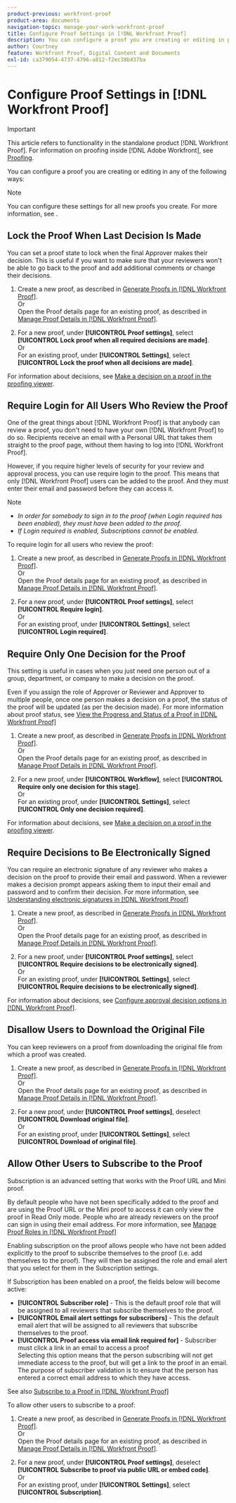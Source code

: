 ```yaml
---
product-previous: workfront-proof
product-area: documents
navigation-topic: manage-your-work-workfront-proof
title: Configure Proof Settings in [!DNL Workfront Proof]
description: You can configure a proof you are creating or editing in proofs.
author: Courtney
feature: Workfront Proof, Digital Content and Documents
exl-id: ca379054-4737-4796-a812-f2ec38b437ba
---
```

# Configure Proof Settings in [!DNL Workfront Proof]

>[!IMPORTANT]
>
>This article refers to functionality in the standalone product [!DNL Workfront Proof]. For information on proofing inside [!DNL Adobe Workfront], see [Proofing](../../../review-and-approve-work/proofing/proofing.md).

You can configure a proof you are creating or editing in any of the following ways:

>[!NOTE]
>
>You can configure these settings for all new proofs you create. For more information, see .

## Lock the Proof When Last Decision Is Made

You can set a proof state to lock when the final Approver makes their decision. This is useful if you want to make sure that your reviewers won't be able to go back to the proof and add additional comments or change their decisions.

1. Create a new proof, as described in [Generate Proofs in [!DNL Workfront Proof]](../../../workfront-proof/wp-work-proofsfiles/create-proofs-and-files/generate-proofs.md).\
   Or\
   Open the Proof details page for an existing proof, as described in [Manage Proof Details in [!DNL Workfront Proof]](../../../workfront-proof/wp-work-proofsfiles/manage-your-work/manage-proof-details.md).

1. For a new proof, under **[!UICONTROL Proof settings]**, select **[!UICONTROL Lock proof when all required decisions are made]**.\
   Or\
   For an existing proof, under **[!UICONTROL Settings]**, select **[!UICONTROL Lock the proof when all decisions are made]**.

For information about decisions, see [Make a decision on a proof in the proofing viewer](../../../review-and-approve-work/proofing/reviewing-proofs-within-workfront/make-a-decision-on-a-proof/make-decisions-on-proof.md).

## Require Login for All Users Who Review the Proof

One of the great things about [!DNL Workfront Proof] is that anybody can review a proof, you don't need to have your own [!DNL Workfront Proof] to do so. Recipients receive an email with a Personal URL that takes them straight to the proof page, without them having to log into [!DNL Workfront Proof].

However, if you require higher levels of security for your review and approval process, you can use require login to the proof. This means that only [!DNL Workfront Proof] users can be added to the proof. And they must enter their email and password before they can access it.

>[!NOTE]
>
>* *In order for somebody to sign in to the proof (when Login required has been enabled), they must have been added to the proof.*
>* *If Login required is enabled, Subscriptions cannot be enabled.*

To require login for all users who review the proof:

1. Create a new proof, as described in [Generate Proofs in [!DNL Workfront Proof]](../../../workfront-proof/wp-work-proofsfiles/create-proofs-and-files/generate-proofs.md).\
   Or\
   Open the Proof details page for an existing proof, as described in [Manage Proof Details in [!DNL Workfront Proof]](../../../workfront-proof/wp-work-proofsfiles/manage-your-work/manage-proof-details.md).

1. For a new proof, under **[!UICONTROL Proof settings]**, select **[!UICONTROL Require login]**.\
   Or\
   For an existing proof, under **[!UICONTROL Settings]**, select **[!UICONTROL Login required]**.

## Require Only One Decision for the Proof

This setting is useful in cases when you just need one person out of a group, department, or company to make a decision on the proof.

Even if you assign the role of Approver or Reviewer and Approver to multiple people, once one person makes a decision on a proof, the status of the proof will be updated (as per the decision made). For more information about proof status, see [View the Progress and Status of a Proof in [!DNL Workfront Proof]](../../../workfront-proof/wp-work-proofsfiles/manage-your-work/view-progress-and-status-of-proof.md)

1. Create a new proof, as described in [Generate Proofs in [!DNL Workfront Proof]](../../../workfront-proof/wp-work-proofsfiles/create-proofs-and-files/generate-proofs.md).\
   Or\
   Open the Proof details page for an existing proof, as described in [Manage Proof Details in [!DNL Workfront Proof]](../../../workfront-proof/wp-work-proofsfiles/manage-your-work/manage-proof-details.md).

1. For a new proof, under **[!UICONTROL Workflow]**, select **[!UICONTROL Require only one decision for this stage]**.\
   Or\
   For an existing proof, under **[!UICONTROL Settings]**, select **[!UICONTROL Only one decision required]**.

For information about decisions, see [Make a decision on a proof in the proofing viewer](../../../review-and-approve-work/proofing/reviewing-proofs-within-workfront/make-a-decision-on-a-proof/make-decisions-on-proof.md#making-a-decision-on-a-proof).

## Require Decisions to Be Electronically Signed

You can require an electronic signature of any reviewer who makes a decision on the proof to provide their email and password. When a reviewer makes a decision prompt appears asking them to input their email and password and to confirm their decision. For more information, see [Understanding electronic signatures in [!DNL Workfront Proof]](../../../workfront-proof/wp-acct-admin/managing-security/electronic-sigs-in-wp.md)

1. Create a new proof, as described in [Generate Proofs in [!DNL Workfront Proof]](../../../workfront-proof/wp-work-proofsfiles/create-proofs-and-files/generate-proofs.md).\
   Or\
   Open the Proof details page for an existing proof, as described in [Manage Proof Details in [!DNL Workfront Proof]](../../../workfront-proof/wp-work-proofsfiles/manage-your-work/manage-proof-details.md).

1. For a new proof, under **[!UICONTROL Proof settings]**, select **[!UICONTROL Require decisions to be electronically signed]**.\
   Or\
   For an existing proof, under **[!UICONTROL Settings]**, select **[!UICONTROL Require decisions to be electronically signed]**.

For information about decisions, see [Configure approval decision options in [!DNL Workfront Proof]](../../../workfront-proof/wp-acct-admin/account-settings/configure-approval-decision-in-wp.md).

## Disallow Users to Download the Original File

You can keep reviewers on a proof from downloading the original file from which a proof was created.

1. Create a new proof, as described in [Generate Proofs in [!DNL Workfront Proof]](../../../workfront-proof/wp-work-proofsfiles/create-proofs-and-files/generate-proofs.md).\
   Or\
   Open the Proof details page for an existing proof, as described in [Manage Proof Details in [!DNL Workfront Proof]](../../../workfront-proof/wp-work-proofsfiles/manage-your-work/manage-proof-details.md).

1. For a new proof, under **[!UICONTROL Proof settings]**, deselect **[!UICONTROL Download original file]**.\
   Or\
   For an existing proof, under **[!UICONTROL Settings]**, select **[!UICONTROL Download of original file]**.

## Allow Other Users to Subscribe to the Proof

Subscription is an advanced setting that works with the Proof URL and Mini proof.

By default people who have not been specifically added to the proof and are using the Proof URL or the Mini proof to access it can only view the proof in Read Only mode. People who are already reviewers on the proof can sign in using their email address. For more information, see [Manage Proof Roles in [!DNL Workfront Proof]](../../../workfront-proof/wp-work-proofsfiles/share-proofs-and-files/manage-proof-roles.md)

Enabling subscription on the proof allows people who have not been added explicitly to the proof to subscribe themselves to the proof (i.e. add themselves to the proof). They will then be assigned the role and email alert that you select for them in the Subscription settings.

If Subscription has been enabled on a proof, the fields below will become active:

* **[!UICONTROL Subscriber role]** - This is the default proof role that will be assigned to all reviewers that subscribe themselves to the proof.
* **[!UICONTROL Email alert settings for subscribers]** - This the default email alert that will be assigned to all reviewers that subscribe themselves to the proof.
* **[!UICONTROL Proof access via email link required for]** - Subscriber must click a link in an email to access a proof\
   Selecting this option means that the person subscribing will not get immediate access to the proof, but will get a link to the proof in an email. The purpose of subscriber validation is to ensure that the person has entered a correct email address to which they have access.



See also [Subscribe to a Proof in [!DNL Workfront Proof]](../../../workfront-proof/wp-work-proofsfiles/share-proofs-and-files/subscribe-to-proof.md)

To allow other users to subscribe to a proof:

1. Create a new proof, as described in [Generate Proofs in [!DNL Workfront Proof]](../../../workfront-proof/wp-work-proofsfiles/create-proofs-and-files/generate-proofs.md).\
   Or\
   Open the Proof details page for an existing proof, as described in [Manage Proof Details in [!DNL Workfront Proof]](../../../workfront-proof/wp-work-proofsfiles/manage-your-work/manage-proof-details.md).

1. For a new proof, under **[!UICONTROL Proof settings]**, deselect **[!UICONTROL Subscribe to proof via public URL or embed code]**.\
   Or\
   For an existing proof, under **[!UICONTROL Settings]**, select **[!UICONTROL Subscription]**.

